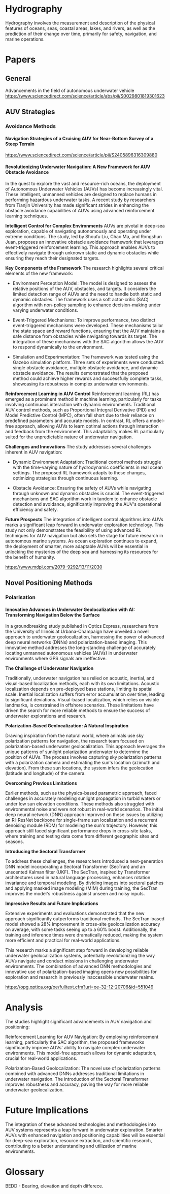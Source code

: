 # Hydrography
Hydrography involves the measurement and description of the physical features of oceans, seas, coastal areas, lakes, and rivers, as well as the prediction of their change over time, primarily for safety, navigation, and marine operations.

# Papers

## General

Advancements in the field of autonomous underwater vehicle
https://www.sciencedirect.com/science/article/abs/pii/S0029801819301623


## AUV Strategies

### Avoidance Methods


#### Navigation Strategies of a Cruising AUV for Near-Bottom Survey of a Steep Terrain
https://www.sciencedirect.com/science/article/pii/S2405896316309880


#### Revolutionizing Underwater Navigation: A New Framework for AUV Obstacle Avoidance

In the quest to explore the vast and resource-rich oceans, the deployment of Autonomous Underwater Vehicles (AUVs) has become increasingly vital. These intelligent, unmanned vehicles are designed to replace humans in performing hazardous underwater tasks. A recent study by researchers from Tianjin University has made significant strides in enhancing the obstacle avoidance capabilities of AUVs using advanced reinforcement learning techniques.

**Intelligent Control for Complex Environments**
AUVs are pivotal in deep-sea exploration, capable of navigating autonomously and operating under extreme conditions. The study, led by Shoufu Liu, Chao Ma, and Rongshun Juan, proposes an innovative obstacle avoidance framework that leverages event-triggered reinforcement learning. This approach enables AUVs to effectively navigate through unknown static and dynamic obstacles while ensuring they reach their designated targets.

**Key Components of the Framework**
The research highlights several critical elements of the new framework:

* Environment Perception Model: The model is designed to assess the relative positions of the AUV, obstacles, and targets. It considers the limited detection range of AUVs and the need to handle both static and dynamic obstacles. The framework uses a soft actor-critic (SAC) algorithm with non-policy sampling to enhance decision-making under varying underwater conditions.

* Event-Triggered Mechanisms: To improve performance, two distinct event-triggered mechanisms were developed. These mechanisms tailor the state space and reward functions, ensuring that the AUV maintains a safe distance from obstacles while navigating towards its target. The integration of these mechanisms with the SAC algorithm allows the AUV to respond dynamically to the environment.

* Simulation and Experimentation: The framework was tested using the Gazebo simulation platform. Three sets of experiments were conducted: single obstacle avoidance, multiple obstacle avoidance, and dynamic obstacle avoidance. The results demonstrated that the proposed method could achieve higher rewards and successfully complete tasks, showcasing its robustness in complex underwater environments.

**Reinforcement Learning in AUV Control**
Reinforcement learning (RL) has emerged as a prominent method in machine learning, particularly for tasks involving continuous interaction with dynamic environments. Traditional AUV control methods, such as Proportional Integral Derivative (PID) and Model Predictive Control (MPC), often fall short due to their reliance on predefined parameters and accurate models. In contrast, RL offers a model-free approach, allowing AUVs to learn optimal actions through interaction and feedback from the environment. This adaptability makes RL particularly suited for the unpredictable nature of underwater navigation.

**Challenges and Innovations**
The study addresses several challenges inherent in AUV navigation:

* Dynamic Environment Adaptation: Traditional control methods struggle with the time-varying nature of hydrodynamic coefficients in real ocean settings. The proposed RL framework adapts to these changes, optimizing strategies through continuous learning.

* Obstacle Avoidance: Ensuring the safety of AUVs while navigating through unknown and dynamic obstacles is crucial. The event-triggered mechanisms and SAC algorithm work in tandem to enhance obstacle detection and avoidance, significantly improving the AUV's operational efficiency and safety.

**Future Prospects**
The integration of intelligent control algorithms into AUVs marks a significant leap forward in underwater exploration technology. This study not only demonstrates the feasibility of using advanced RL techniques for AUV navigation but also sets the stage for future research in autonomous marine systems. As ocean exploration continues to expand, the deployment of smarter, more adaptable AUVs will be essential in unlocking the mysteries of the deep sea and harnessing its resources for the benefit of humanity.

https://www.mdpi.com/2079-9292/13/11/2030


## Novel Positioning Methods
### Polarisation
#### Innovative Advances in Underwater Geolocalization with AI: Transforming Navigation Below the Surface

In a groundbreaking study published in Optics Express, researchers from the University of Illinois at Urbana-Champaign have unveiled a novel approach to underwater geolocalization, harnessing the power of advanced deep neural networks (DNNs) and polarization-based imaging. This innovative method addresses the long-standing challenge of accurately locating unmanned autonomous vehicles (AUVs) in underwater environments where GPS signals are ineffective.

**The Challenge of Underwater Navigation**

Traditionally, underwater navigation has relied on acoustic, inertial, and visual-based localization methods, each with its own limitations. Acoustic localization depends on pre-deployed base stations, limiting its spatial scale. Inertial localization suffers from error accumulation over time, leading to significant deviations. Visual-based localization, which relies on visible landmarks, is constrained in offshore scenarios. These limitations have driven the search for more reliable methods to ensure the success of underwater explorations and research.

**Polarization-Based Geolocalization: A Natural Inspiration**

Drawing inspiration from the natural world, where animals use sky polarization patterns for navigation, the research team focused on polarization-based underwater geolocalization. This approach leverages the unique patterns of sunlight polarization underwater to determine the position of AUVs. The process involves capturing sky polarization patterns with a polarization camera and estimating the sun's location (azimuth and elevation). From these sun locations, the system infers the geolocation (latitude and longitude) of the camera.

**Overcoming Previous Limitations**

Earlier methods, such as the physics-based parametric approach, faced challenges in accurately modeling sunlight propagation in turbid waters or under low sun elevation conditions. These methods also struggled with environmental noise and were not robust in real-world scenarios. The initial deep neural network (DNN) approach improved on these issues by utilizing an RI-ResNet backbone for single-frame sun localization and a recurrent denoising module (RDM) for modeling the sun's trajectory. However, this approach still faced significant performance drops in cross-site tasks, where training and testing data come from different geographic sites and seasons.

**Introducing the Sectoral Transformer**

To address these challenges, the researchers introduced a next-generation DNN model incorporating a Sectoral Transformer (SecTran) and an unscented Kalman filter (UKF). The SecTran, inspired by Transformer architectures used in natural language processing, enhances rotation invariance and temporal modeling. By dividing images into sectoral patches and applying masked image modeling (MIM) during training, the SecTran improves the model's robustness against unseen and noisy inputs.

**Impressive Results and Future Implications**

Extensive experiments and evaluations demonstrated that the new approach significantly outperforms traditional methods. The SecTran-based model showed a 28% improvement in cross-site geolocalization accuracy on average, with some tasks seeing up to a 60% boost. Additionally, the training and inference times were dramatically reduced, making the system more efficient and practical for real-world applications.

This research marks a significant step forward in developing reliable underwater geolocalization systems, potentially revolutionizing the way AUVs navigate and conduct missions in challenging underwater environments. The combination of advanced DNN methodologies and innovative use of polarization-based imaging opens new possibilities for exploration and research in previously inaccessible underwater realms.

https://opg.optica.org/oe/fulltext.cfm?uri=oe-32-12-20706&id=551049

# Analysis
The studies highlight significant advancements in AUV navigation and positioning:

Reinforcement Learning for AUV Navigation: By employing reinforcement learning, particularly the SAC algorithm, the proposed frameworks significantly improve AUVs' ability to navigate complex underwater environments. This model-free approach allows for dynamic adaptation, crucial for real-world applications.

Polarization-Based Geolocalization: The novel use of polarization patterns combined with advanced DNNs addresses traditional limitations in underwater navigation. The introduction of the Sectoral Transformer improves robustness and accuracy, paving the way for more reliable underwater geolocalization.

# Future Implications
The integration of these advanced technologies and methodologies into AUV systems represents a leap forward in underwater exploration. Smarter AUVs with enhanced navigation and positioning capabilities will be essential for deep-sea exploration, resource extraction, and scientific research, contributing to a better understanding and utilization of marine environments.

# Glossary

BEDD - Bearing, elevation and depth differece. 
